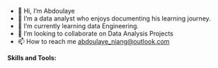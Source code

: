 - 👋 Hi, I’m Abdoulaye
- 👀 I’m a data analyst who enjoys documenting his learning journey.
- 🌱 I’m currently learning data Engineering.
- 💞️ I’m looking to collaborate on Data Analysis Projects
- 📫 How to reach me abdoulaye_niang@outlook.com

**Skills and Tools:**




<!---
AniangJam/AniangJam is a ✨ special ✨ repository because its `README.md` (this file) appears on your GitHub profile.
You can click the Preview link to take a look at your changes.
--->
